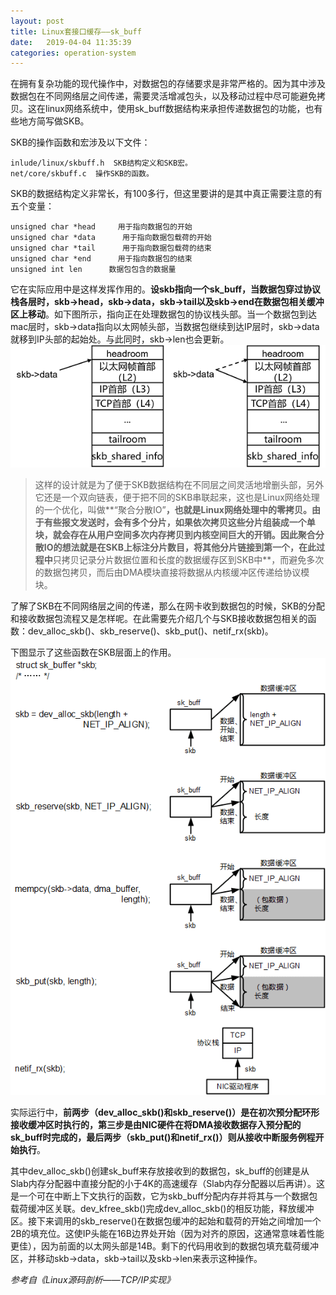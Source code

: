 ```yaml
---
layout: post
title: Linux套接口缓存——sk_buff
date:   2019-04-04 11:35:39
categories: operation-system
---
```


在拥有复杂功能的现代操作中，对数据包的存储要求是非常严格的。因为其中涉及数据包在不同网络层之间传递，需要灵活增减包头，以及移动过程中尽可能避免拷贝。这在linux网络系统中，使用sk_buff数据结构来承担传递数据包的功能，也有些地方简写做SKB。

SKB的操作函数和宏涉及以下文件：

```
inlude/linux/skbuff.h  SKB结构定义和SKB宏。
net/core/skbuff.c  操作SKB的函数。
```

SKB的数据结构定义非常长，有100多行，但这里要讲的是其中真正需要注意的有五个变量：


```
unsigned char *head     用于指向数据包的开始
unsigned char *data      用于指向数据包载荷的开始
unsigned char *tail      用于指向数据包载荷的结束
unsigned char *end      用于指向数据包的结束
unsigned int len      数据包包含的数据量
```

它在实际应用中是这样发挥作用的。**设skb指向一个sk_buff，当数据包穿过协议栈各层时，skb->head，skb->data，skb->tail以及skb->end在数据包相关缓冲区上移动**。如下图所示，指向正在处理数据包的协议栈头部。当一个数据包到达mac层时，skb->data指向以太网帧头部，当数据包继续到达IP层时，skb->data就移到IP头部的起始处。与此同时，skb->len也会更新。
![skb->data在不同网络层的变化.png](/assets/picture/skbuff1.png)

>这样的设计就是为了便于SKB数据结构在不同层之间灵活地增删头部，另外它还是一个双向链表，便于把不同的SKB串联起来，这也是Linux网络处理的一个优化，叫做**“聚合分散IO”**，也就是Linux网络处理中的零拷贝。由于有些报文发送时，会有多个分片，如果依次拷贝这些分片组装成一个单块，就会存在从用户空间多次内存拷贝到内核空间巨大的开销。因此聚合分散IO的想法就是在SKB上标注分片数目，将其他分片链接到第一个，在此过程中**只拷贝记录分片数据位置和长度的数据缓存区到SKB中**，而避免多次的数据包拷贝，而后由DMA模块直接将数据从内核缓冲区传递给协议模块。

了解了SKB在不同网络层之间的传递，那么在网卡收到数据包的时候，SKB的分配和接收数据包流程又是怎样呢。在此需要先介绍几个与SKB接收数据包相关的函数：dev_alloc_skb()、skb_reserve()、skb_put()、netif_rx(skb)。

下图显示了这些函数在SKB层面上的作用。
![SKB接收数据包相关函数.png](/assets/picture/skbuff2.png)

实际运行中，**前两步（dev_alloc_skb()和skb_reserve()）是在初次预分配环形接收缓冲区时执行的，第三步是由NIC硬件在将DMA接收数据存入预分配的sk_buff时完成的，最后两步（skb_put()和netif_rx()）则从接收中断服务例程开始执行**。

其中dev_alloc_skb()创建sk_buff来存放接收到的数据包，sk_buff的创建是从Slab内存分配器中直接分配的小于4K的高速缓存（Slab内存分配器以后再讲）。这是一个可在中断上下文执行的函数，它为skb_buff分配内存并将其与一个数据包载荷缓冲区关联。dev_kfree_skb()完成dev_alloc_skb()的相反功能，释放缓冲区。接下来调用的skb_reserve()在数据包缓冲的起始和载荷的开始之间增加一个2B的填充位。这使IP头能在16B边界处开始（因为对齐的原因，这通常意味着性能更佳），因为前面的以太网头部是14B。剩下的代码用收到的数据包填充载荷缓冲区，并移动skb->data，skb->tail以及skb->len来表示这种操作。


*参考自《Linux源码剖析——TCP/IP实现》*